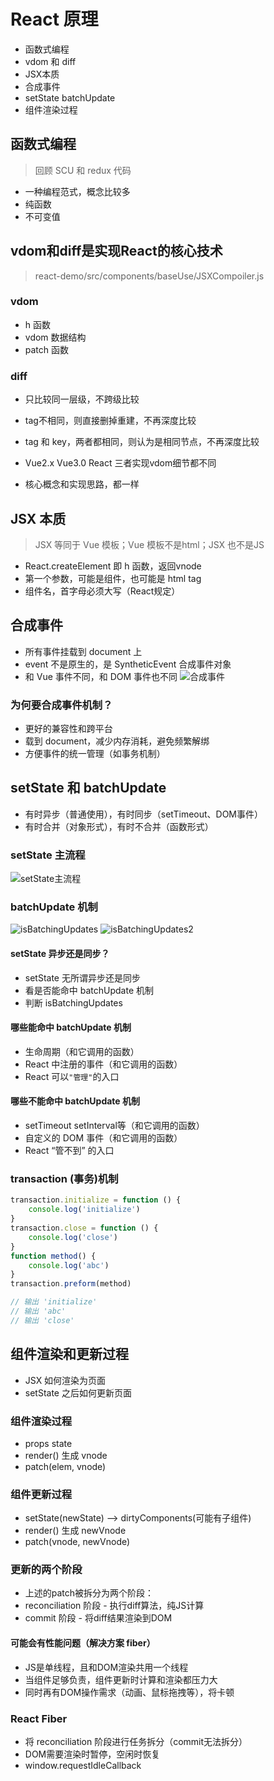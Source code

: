 # React 原理
- 函数式编程
- vdom 和 diff
- JSX本质
- 合成事件
- setState batchUpdate
- 组件渲染过程

## 函数式编程
> 回顾 SCU 和 redux 代码
- 一种编程范式，概念比较多
- 纯函数
- 不可变值

## vdom和diff是实现React的核心技术
> react-demo/src/components/baseUse/JSXCompoiler.js

### vdom
- h 函数
- vdom 数据结构
- patch 函数

### diff
- 只比较同一层级，不跨级比较
- tag不相同，则直接删掉重建，不再深度比较
- tag 和 key，两者都相同，则认为是相同节点，不再深度比较

- Vue2.x Vue3.0 React 三者实现vdom细节都不同
- 核心概念和实现思路，都一样

## JSX 本质
> JSX 等同于 Vue 模板；Vue 模板不是html；JSX 也不是JS

- React.createElement 即 h 函数，返回vnode
- 第一个参数，可能是组件，也可能是 html tag
- 组件名，首字母必须大写（React规定）

## 合成事件
- 所有事件挂载到 document 上
- event 不是原生的，是 SyntheticEvent 合成事件对象
- 和 Vue 事件不同，和 DOM 事件也不同
![合成事件](./assets/images/合成事件.png)

### 为何要合成事件机制？
- 更好的兼容性和跨平台
- 载到 document，减少内存消耗，避免频繁解绑
- 方便事件的统一管理（如事务机制）

## setState 和 batchUpdate
- 有时异步（普通使用），有时同步（setTimeout、DOM事件）
- 有时合并（对象形式），有时不合并（函数形式）

### setState 主流程
![setState主流程](./assets/images/setState主流程.png)

### batchUpdate 机制
![isBatchingUpdates](./assets/images/isBatchingUpdates.png)
![isBatchingUpdates2](./assets/images/isBatchingUpdates2.png)

#### setState 异步还是同步？
- setState 无所谓异步还是同步
- 看是否能命中 batchUpdate 机制
- 判断 isBatchingUpdates

#### 哪些能命中 batchUpdate 机制
- 生命周期（和它调用的函数）
- React 中注册的事件（和它调用的函数）
- React 可以`"管理"`的入口

#### 哪些不能命中 batchUpdate 机制
- setTimeout setInterval等（和它调用的函数）
- 自定义的 DOM 事件（和它调用的函数）
- React “管不到” 的入口

### transaction (事务)机制
```javascript
transaction.initialize = function () {
    console.log('initialize')
}
transaction.close = function () {
    console.log('close')
}
function method() {
    console.log('abc')
}
transaction.preform(method)

// 输出 'initialize'
// 输出 'abc'
// 输出 'close'
```

## 组件渲染和更新过程
- JSX 如何渲染为页面
- setState 之后如何更新页面

### 组件渲染过程
- props state
- render() 生成 vnode
- patch(elem, vnode)

### 组件更新过程
- setState(newState) --> dirtyComponents(可能有子组件)
- render() 生成 newVnode
- patch(vnode, newVnode)

### 更新的两个阶段
- 上述的patch被拆分为两个阶段：
- reconciliation 阶段 - 执行diff算法，纯JS计算
- commit 阶段 - 将diff结果渲染到DOM

#### 可能会有性能问题（解决方案 fiber）
- JS是单线程，且和DOM渲染共用一个线程
- 当组件足够负责，组件更新时计算和渲染都压力大
- 同时再有DOM操作需求（动画、鼠标拖拽等），将卡顿

### React Fiber
- 将 reconciliation 阶段进行任务拆分（commit无法拆分）
- DOM需要渲染时暂停，空闲时恢复
- window.requestIdleCallback